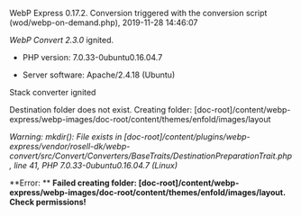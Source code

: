 WebP Express 0.17.2. Conversion triggered with the conversion script (wod/webp-on-demand.php), 2019-11-28 14:46:07

*WebP Convert 2.3.0*  ignited.
- PHP version: 7.0.33-0ubuntu0.16.04.7
- Server software: Apache/2.4.18 (Ubuntu)

Stack converter ignited
Destination folder does not exist. Creating folder: [doc-root]/content/webp-express/webp-images/doc-root/content/themes/enfold/images/layout

*Warning: mkdir(): File exists in [doc-root]/content/plugins/webp-express/vendor/rosell-dk/webp-convert/src/Convert/Converters/BaseTraits/DestinationPreparationTrait.php, line 41, PHP 7.0.33-0ubuntu0.16.04.7 (Linux)* 


**Error: ** **Failed creating folder: [doc-root]/content/webp-express/webp-images/doc-root/content/themes/enfold/images/layout. Check permissions!** 
